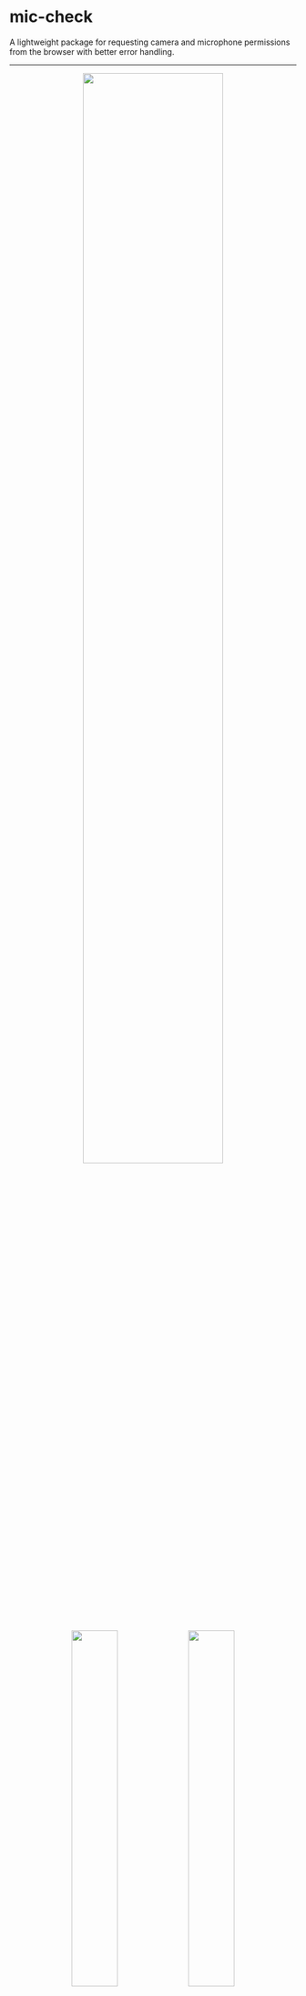 # mic-check

A lightweight package for requesting camera and microphone permissions from the browser with better error handling.

---

<div align="center">
<img src="./images/RequestPermissionScreen.png" width="70%" />
<img src="./images/UserPermissionDeniedScreen.png" width="40%" />
<img src="./images/SystemPermissionDeniedScreen.png" width="40%" />
</div>

Note: This library does not include any UI or components and is designed to help you implement those pieces more easily through better error handling. You can, however, use the code included in the [examples](./examples).

## Motivation

One of the most frustrating pieces of building a video chatting website is helping the user set up camera and microphone access. Ideally, you should be able to use the [Permissions API](https://www.w3.org/TR/permissions/) to request media device access, but it isn't yet available on [Safari](https://developer.mozilla.org/en-US/docs/Web/API/Permissions_API#permissions_interface) which accounts for a significant group of users.

[`navigation.mediaDevices.getUserMedia()`](https://developer.mozilla.org/en-US/docs/Web/API/MediaDevices/getUserMedia) is now available on all major browsers, but it returns different errors for the same problems across various browsers (Chrome, Firefox, Edge, Safari) and operating systems (macOS, Windows). Some problems, like the system denying permission, are more common on macOS. Whereas being unable to start the video stream due to another application using it is more Windows specific. Oh, and Firefox is the only one with any [error documentation](https://developer.mozilla.org/en-US/docs/Web/API/MediaDevices/getUserMedia#exceptions) at all.

Handling these errors across browsers and OS's can be difficult, but is crucial to a great user experience. `mic-check` categorizes the major errors and allows you to focus on building a great experience!

## Installation

```
npm install mic-check
```

or

```
yarn add mic-check
```

## Usage

```ts
import {
  MediaPermissionsError,
  MediaPermissionsErrorType,
  requestMediaPermissions
} from 'mic-check';

requestMediaPermissions()
	.then(() => {
		// can successfully access camera and microphone streams
		// DO SOMETHING HERE
	})
	.catch((err: MediaPermissionsError) => {
		const { type, name, message } = err;
		if (type === MediaPermissionsErrorType.SystemPermissionDenied) {
			// browser does not have permission to access camera or microphone
		} else if (type === MediaPermissionsErrorType.UserPermissionDenied) {
			// user didn't allow app to access camera or microphone
		} else if (type === MediaPermissionsErrorType.CouldNotStartVideoSource) {
			// camera is in use by another application (Zoom, Skype) or browser tab (Google Meet, Messenger Video)
			// (mostly Windows specific problem)
		} else {
			// not all error types are handled by this library
		}
	});

```

## Seperate audio/video permission

```ts
import {
  MediaPermissionsError
  MediaPermissionsErrorType,
  requestAudioPermissions,
  requestVideoPermissions,
  requestMediaPermissions
} from 'mic-check';

// Requesting AUDIO permission only:
requestAudioPermissions()
	.then(() => {})
	.catch((err: MediaPermissionsError) => {});

// another way to request AUDIO only...
requestMediaPermissions({audio: true, video: false})
	.then(() => {})
	.catch((err: MediaPermissionsError) => {});

// Requesting VIDEO permission only:
requestVideoPermissions()
	.then(() => {})
	.catch((err: MediaPermissionsError) => {});

// another way to request VIDEO only...
requestMediaPermissions({audio: false, video: true})
	.then(() => {})
	.catch((err: MediaPermissionsError) => {});

```

## Documentation

### requestMediaPermissions() Errors

| Error Type (MediaPermissionsError) | Description                                                                |
| ---------------------------------- | -------------------------------------------------------------------------- |
| SystemPermissionDenied             | Browser does not have access to camera or microphone (common on macOS)     |
| UserPermissionDenied               | User did not grant camera or microphone permissions in the popup           |
| CouldNotStartVideoSource           | Another application or browser tab is using the camera (common on Windows) |
| Generic                            | Everything else                                                            |

### Browser Errors

These are common errors and recommended user actions to resolve them that we have discovered from testing the four major browsers on Windows and macOS.

| Problem                                                                                  | OS (macOS, Windows) | Chrome                                         | Safari                                                                                                                                             | Edge                                           | Firefox                                                                                               | Error Type (MediaPermissionsError) | Recommended User Action                                                               |
| ---------------------------------------------------------------------------------------- | ------------------- | ---------------------------------------------- | -------------------------------------------------------------------------------------------------------------------------------------------------- | ---------------------------------------------- | ----------------------------------------------------------------------------------------------------- | ---------------------------------- | ------------------------------------------------------------------------------------- |
| Browser doesn't have System Preferences access to camera or mic                          | macOS               | NotAllowedError: Permission denied by system   | N/A (Safari always has access)                                                                                                                     | NotAllowedError: Permission denied             | NotFoundError: The object can not be found here.                                                      | SystemPermissionDenied             | Open Mac System Preferences and enable under Camera                                   |
| Browser doesn't have System Preferences access to camera or mic                          | Windows             | NotReadableError: Could not start video source | N/A (Safari not available)                                                                                                                         | NotReadableError: Could not start video source | NotReadableError: Failed to allocate videosource                                                      | N/A                                | Open Windows Settings and enable under Camera                                         |
| User denied permission to access camera or mic                                           | macOS, Windows      | NotAllowedError: Permission denied             | NotAllowedError: The request is not allowed by the user agent or the platform in the current context, possibly because the user denied permission. | NotAllowedError: Permission denied             | NotAllowedError: The request is not allowed by the user agent or the platform in the current context. | UserPermissionDenied               | Manually give permission by clicking on Camera Blocked icon (Safari needs a reprompt) |
| Camera in use by another application (Zoom, Webex) or tab (Google Meet, Messenger Video) | Windows             | NotReadableError: Could not start video source | N/A (Safari not available)                                                                                                                         | NotReadableError: Could not start video source | AbortError: Starting videoinput failed                                                                | CouldNotStartVideoSource           | Turn off other video                                                                  |
| All Other Errors                                                                         |                     |                                                |                                                                                                                                                    |                                                |                                                                                                       | Generic                            |                                                                                       |

## Examples

### React

We have found [Google Meet](https://meet.google.com/) to have one of the best onboarding experiences for camera and microphone permissions. They do a good job of explaining permissions, showing how to allow permissions, and deep linking into System Preferences or Settings when needed. This example, built with React and [Material UI](https://mui.com/), closely copies the Google Meet experience.

You can try it out by going to [`examples/react-example`](./examples/react-example) and running:

```
yarn install && yarn start
```

## Roadmap

<input type="checkbox" checked /> Allow custom constraints for `getUserMedia()`.

<input type="checkbox" disabled /> Handle errors for when there are no camera or microphone devices.

<input type="checkbox" disabled /> Provide support for mobile browsers.

## Dependencies

### [bowser](https://github.com/lancedikson/bowser)

A small, fast and rich-API browser/platform/engine detector for both browser and node.

## Resources

-   [Common getUserMedia() Errors](https://blog.addpipe.com/common-getusermedia-errors/) - A great read explaining various errors when calling getUserMedia() on Firefox vs Chrome. (slightly outdated)
-   [MediaDevices.getUserMedia()](https://developer.mozilla.org/en-US/docs/Web/API/MediaDevices/getUserMedia) - Mozilla's documentation for the reason behind errors when calling getUserMedia().
-   [StackOverflow: reprompt for permissions with getUserMedia() after initial denial](https://stackoverflow.com/a/52701322/6643002) - Some good responses for ways to ask for permission to access camera and microphone.

---

<p align="center">Made with ❤️ at Glimpse</p>
